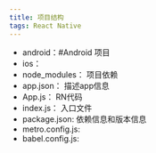 ```yaml
---
title: 项目结构
tags: React Native 
---
```



- android：#Android 项目
- ios：
- node_modules： 项目依赖
- app.json： 描述app信息
- App.js： RN代码
- index.js： 入口文件
- package.json: 依赖信息和版本信息
- metro.config.js:
- babel.config.js:







